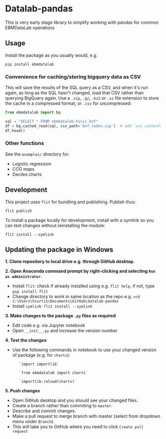 # Datalab-pandas

This is very early stage library to simplify working with pandas for
common EBMDataLab operations


## Usage

Install the package as you usually would, e.g.

    pip install ebmdatalab

### Convenience for caching/storing bigquery data as CSV

This will save the results of the SQL query as a CSV, and when it's
run again, as long as the SQL hasn't changed, load that CSV rather
than querying BigQuery again. Use a `.zip`, `.gz`, `.bz2` or `.xz`
file extension to store the cache in a compressed format, or `.csv`
for uncompressed:


```python
from ebmdatalab import bq

sql = "SELECT * FROM ebmdatalab.hscic.bnf"
df = bq.cached_read(sql, csv_path='bnf_codes.zip')  # add `use_cache=False` to override
df.head()

```



### Other functions

See the `examples/` directory for:

* Logistic regression
* CCG maps
* Deciles charts


## Development

This project uses `flit` for bundling and publishing. Publish thus:

    flit publish

To install a package locally for development, install with a symlink so you can test changes without reinstalling the module:

    flit install --symlink
    
 ## Updating the package in Windows
 
**1. Clone repository to local drive e.g. through GitHub desktop.**

**2. Open Anaconda command prompt by right-clicking and selecting `Run as administrator`.**
  - Install `flit`: check if already installed using e.g. `flit help`, if not, type `pip install flit`
  - Change directory to work in same location as the repo e.g. `>cd C:\Users\hcurtis\Documents\GitHub\datalab-pandas`
  - Install `symlink`: `flit install --symlink`
  
**3. Make changes to the package `.py` files as required**
   - Edit code e.g. via Jupyter notebook
   - Open `__init__.py` and increase the version number
   
**4. Test the changes**
   - Use the following commands in notebook to use your changed version of package (e.g. for `charts`):
            
            `import importlib`
            
            `from ebmdatalab import charts`
            
            `importlib.reload(charts)`

**5. Push changes**
   - Open GitHub desktop and you should see your changed files.
   - Create a branch rather than commiting to `master`.
   - Describe and commit changes.
   - Make a pull request to merge branch with master (select from dropdown menu under `Branch`). 
   - This will take you to GitHub where you need to click `Create pull request`
 
 
 
